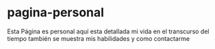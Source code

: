 # pagina-personal
Esta Página es personal aquí esta detallada mi vida en el transcurso del tiempo también se muestra mis habilidades y como contactarme
